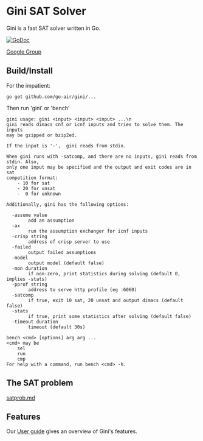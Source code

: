 # Gini SAT Solver

Gini is a fast SAT solver written in Go.

[![GoDoc](https://godoc.org/github.com/go-air/gini?status.svg)](https://godoc.org/github.com/go-air/gini)

[Google Group](https://groups.google.com/d/forum/ginisat) 


## Build/Install

For the impatient:

    go get github.com/go-air/gini/...

Then run 'gini' or 'bench'

```
gini usage: gini <input> <input> <input> ...\n
gini reads dimacs cnf or icnf inputs and tries to solve them. The inputs
may be gzipped or bzip2ed.

If the input is '-',  gini reads from stdin.  

When gini runs with -satcomp, and there are no inputs, gini reads from stdin. Also, 
only one input may be specified and the output and exit codes are in sat 
competition format:
	- 10 for sat
	- 20 for unsat
	-  0 for unknown

Additionally, gini has the following options:

  -assume value
    	add an assumption
  -ax
    	run the assumption exchanger for icnf inputs
  -crisp string
    	address of crisp server to use
  -failed
    	output failed assumptions
  -model
    	output model (default false)
  -mon duration
    	if non-zero, print statistics during solving (default 0, implies -stats)
  -pprof string
    	address to serve http profile (eg :6060)
  -satcomp
    	if true, exit 10 sat, 20 unsat and output dimacs (default false)
  -stats
    	if true, print some statistics after solving (default false)
  -timeout duration
    	timeout (default 30s)

```

```
bench <cmd> [options] arg arg ...
<cmd> may be
	sel
	run
	cmp
For help with a command, run bench <cmd> -h.
```

## The SAT problem

[satprob.md](satprob.md)


## Features

Our [User guide](manual.md) gives an overview of Gini's features.






